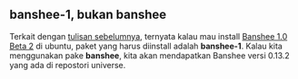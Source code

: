 ## banshee-1, bukan banshee

Terkait dengan [tulisan sebelumnya](http://kriwil.com/journal/banshee-10-beta-2-dirilis), ternyata kalau mau install [Banshee 1.0 Beta 2](http://banshee-project.org/Releases/0.99.2) di ubuntu, paket yang harus diinstall adalah **banshee-1**. Kalau kita menggunakan pake **banshee**, kita akan mendapatkan Banshee versi 0.13.2 yang ada di repostori universe.

<!-- {"time": "2008-05-28 17:01:24", "title": "banshee-1, bukan banshee"} -->
